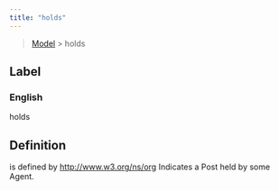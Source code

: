 ```yaml
---
title: "holds"
---
```


> [Model](./../) > holds

## Label

### English
holds


## Definition
is defined by http://www.w3.org/ns/org Indicates a Post held by some Agent. 


    
